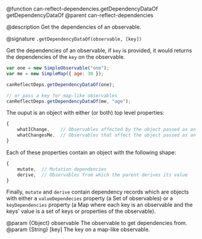 @function can-reflect-dependencies.getDependencyDataOf getDependencyDataOf
@parent can-reflect-dependencies

@description Get the dependencies of an observable.

@signature `.getDependencyDataOf(observable, [key])`

Get the dependencies of an observable, if `key` is provided, it would returns the
dependencies of the `key` on the observable.

```js
var one = new SimpleObservable("one");
var me = new SimpleMap({ age: 30 });

canReflectDeps.getDependencyDataOf(one);

// or pass a key for map-like observables
canReflectDeps.getDependencyDataOf(me, "age");
```

The ouput is an object with either (or both) top level properties:

```js
{
	whatIChange,    // Observables affected by the object passed as an argument,
	whatChangesMe,  // Observables that affect the object passed as an argument
}
```

Each of these properties contain an object with the following shape:

```js
{
	mutate,  // Mutation dependencies
	derive,  // Observables from which the parent derives its value
}
```

Finally, `mutate` and `derive` contain dependency records which are objects with
either a `valueDependecies` property (a Set of observables) or a `keyDependencies`
property (a Map where each key is an observable and the keys' value is a set of
keys or properties of the observable).

@param {Object} observable The observable to get dependencies from.
@param {String} [key] The key on a map-like observable.
